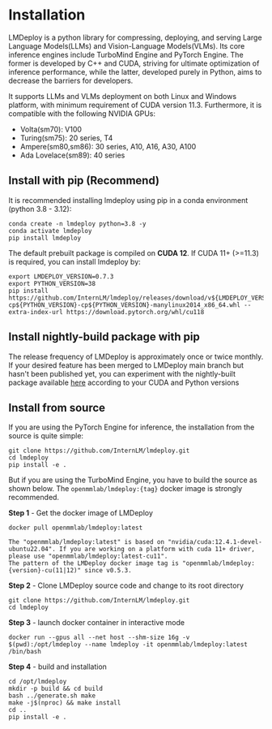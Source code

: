 # Installation

LMDeploy is a python library for compressing, deploying, and serving Large Language Models(LLMs) and Vision-Language Models(VLMs).
Its core inference engines include TurboMind Engine and PyTorch Engine. The former is developed by C++ and CUDA, striving for ultimate optimization of inference performance, while the latter, developed purely in Python, aims to decrease the barriers for developers.

It supports LLMs and VLMs deployment on both Linux and Windows platform, with minimum requirement of CUDA version 11.3. Furthermore, it is compatible with the following NVIDIA GPUs:

- Volta(sm70): V100
- Turing(sm75): 20 series, T4
- Ampere(sm80,sm86): 30 series, A10, A16, A30, A100
- Ada Lovelace(sm89): 40 series

## Install with pip (Recommend)

It is recommended installing lmdeploy using pip in a conda environment (python 3.8 - 3.12):

```shell
conda create -n lmdeploy python=3.8 -y
conda activate lmdeploy
pip install lmdeploy
```

The default prebuilt package is compiled on **CUDA 12**. If CUDA 11+ (>=11.3) is required, you can install lmdeploy by:

```shell
export LMDEPLOY_VERSION=0.7.3
export PYTHON_VERSION=38
pip install https://github.com/InternLM/lmdeploy/releases/download/v${LMDEPLOY_VERSION}/lmdeploy-${LMDEPLOY_VERSION}+cu118-cp${PYTHON_VERSION}-cp${PYTHON_VERSION}-manylinux2014_x86_64.whl --extra-index-url https://download.pytorch.org/whl/cu118
```

## Install nightly-build package with pip

The release frequency of LMDeploy is approximately once or twice monthly. If your desired feature has been merged to LMDeploy main branch but hasn't been published yet, you can experiment with the nightly-built package available [here](https://github.com/zhyncs/lmdeploy-build) according to your CUDA and Python versions

## Install from source

If you are using the PyTorch Engine for inference, the installation from the source is quite simple:

```shell
git clone https://github.com/InternLM/lmdeploy.git
cd lmdeploy
pip install -e .
```

But if you are using the TurboMind Engine, you have to build the source as shown below. The `openmmlab/lmdeploy:{tag}` docker image is strongly recommended.

**Step 1** - Get the docker image of LMDeploy

```shell
docker pull openmmlab/lmdeploy:latest
```

```{note}
The "openmmlab/lmdeploy:latest" is based on "nvidia/cuda:12.4.1-devel-ubuntu22.04". If you are working on a platform with cuda 11+ driver, please use "openmmlab/lmdeploy:latest-cu11".
The pattern of the LMDeploy docker image tag is "openmmlab/lmdeploy:{version}-cu(11|12)" since v0.5.3.
```

**Step 2** - Clone LMDeploy source code and change to its root directory

```shell
git clone https://github.com/InternLM/lmdeploy.git
cd lmdeploy
```

**Step 3** - launch docker container in interactive mode

```shell
docker run --gpus all --net host --shm-size 16g -v $(pwd):/opt/lmdeploy --name lmdeploy -it openmmlab/lmdeploy:latest /bin/bash
```

**Step 4** - build and installation

```shell
cd /opt/lmdeploy
mkdir -p build && cd build
bash ../generate.sh make
make -j$(nproc) && make install
cd ..
pip install -e .
```
